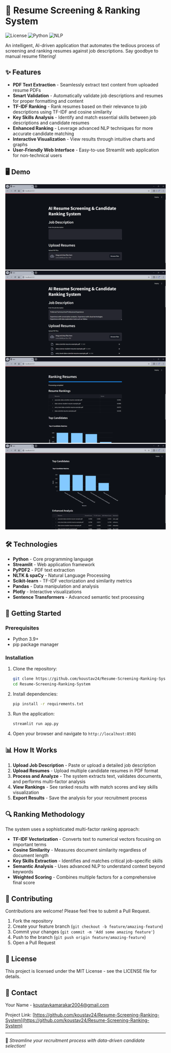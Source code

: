 # 🚀 Resume Screening & Ranking System

![License](https://img.shields.io/badge/license-MIT-blue.svg)
![Python](https://img.shields.io/badge/python-3.9-green.svg)
![NLP](https://img.shields.io/badge/NLP-powered-orange.svg)

An intelligent, AI-driven application that automates the tedious process of screening and ranking resumes against job descriptions. Say goodbye to manual resume filtering!

## ✨ Features

- **PDF Text Extraction** - Seamlessly extract text content from uploaded resume PDFs
- **Smart Validation** - Automatically validate job descriptions and resumes for proper formatting and content
- **TF-IDF Ranking** - Rank resumes based on their relevance to job descriptions using TF-IDF and cosine similarity
- **Key Skills Analysis** - Identify and match essential skills between job descriptions and candidate resumes
- **Enhanced Ranking** - Leverage advanced NLP techniques for more accurate candidate matching
- **Interactive Visualization** - View results through intuitive charts and graphs
- **User-Friendly Web Interface** - Easy-to-use Streamlit web application for non-technical users

## 🖥️ Demo

<!-- Replace with actual screenshot when available -->
![Resume Ranking Demo](https://raw.githubusercontent.com/koustav24/Resume-Screening-Ranking-System/main/Screenshots/Home-Page.png)
![Resume Ranking Demo](https://raw.githubusercontent.com/koustav24/Resume-Screening-Ranking-System/main/Screenshots/Data-Input.png)
![Resume Ranking Demo](https://raw.githubusercontent.com/koustav24/Resume-Screening-Ranking-System/main/Screenshots/Data-Output.png)
![Resume Ranking Demo](https://raw.githubusercontent.com/koustav24/Resume-Screening-Ranking-System/main/Screenshots/Data-Output(2).png)
## 🛠️ Technologies

- **Python** - Core programming language
- **Streamlit** - Web application framework
- **PyPDF2** - PDF text extraction
- **NLTK & spaCy** - Natural Language Processing
- **Scikit-learn** - TF-IDF vectorization and similarity metrics
- **Pandas** - Data manipulation and analysis
- **Plotly** - Interactive visualizations
- **Sentence Transformers** - Advanced semantic text processing

## 🚀 Getting Started

### Prerequisites

- Python 3.9+
- pip package manager

### Installation

1. Clone the repository:
   ```bash
   git clone https://github.com/koustav24/Resume-Screening-Ranking-System.git
   cd Resume-Screening-Ranking-System
   ```

2. Install dependencies:
   ```bash
   pip install -r requirements.txt
   ```

3. Run the application:
   ```bash
   streamlit run app.py
   ```

4. Open your browser and navigate to `http://localhost:8501`

## 📊 How It Works

1. **Upload Job Description** - Paste or upload a detailed job description
2. **Upload Resumes** - Upload multiple candidate resumes in PDF format
3. **Process and Analyze** - The system extracts text, validates documents, and performs multi-factor analysis
4. **View Rankings** - See ranked results with match scores and key skills visualization
5. **Export Results** - Save the analysis for your recruitment process

## 🔍 Ranking Methodology

The system uses a sophisticated multi-factor ranking approach:

- **TF-IDF Vectorization** - Converts text to numerical vectors focusing on important terms
- **Cosine Similarity** - Measures document similarity regardless of document length
- **Key Skills Extraction** - Identifies and matches critical job-specific skills
- **Semantic Analysis** - Uses advanced NLP to understand context beyond keywords
- **Weighted Scoring** - Combines multiple factors for a comprehensive final score

## 🤝 Contributing

Contributions are welcome! Please feel free to submit a Pull Request.

1. Fork the repository
2. Create your feature branch (`git checkout -b feature/amazing-feature`)
3. Commit your changes (`git commit -m 'Add some amazing feature'`)
4. Push to the branch (`git push origin feature/amazing-feature`)
5. Open a Pull Request

## 📝 License

This project is licensed under the MIT License - see the LICENSE file for details.

## 📧 Contact

Your Name - koustavkamarakar2004@gmail.com

Project Link: [https://github.com/koustav24/Resume-Screening-Ranking-System](https://github.com/koustav24/Resume-Screening-Ranking-System)

---

💼 *Streamline your recruitment process with data-driven candidate selection!*
